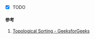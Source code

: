 - [x] TODO

#### 参考

1. [Topological Sorting - GeeksforGeeks](https://www.geeksforgeeks.org/topological-sorting/)